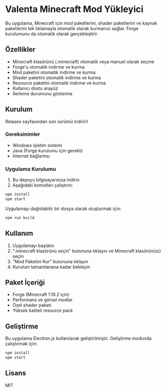 # Valenta Minecraft Mod Yükleyici

Bu uygulama, Minecraft için mod paketlerini, shader paketlerini ve kaynak paketlerini tek tıklamayla otomatik olarak kurmanızı sağlar. Forge kurulumunu da otomatik olarak gerçekleştirir.

## Özellikler

- Minecraft klasörünü (.minecraft) otomatik veya manuel olarak seçme
- Forge'u otomatik indirme ve kurma
- Mod paketini otomatik indirme ve kurma
- Shader paketini otomatik indirme ve kurma
- Resource paketini otomatik indirme ve kurma
- Kullanıcı dostu arayüz
- İlerleme durumunu gösterme

## Kurulum

Relases sayfasından son sürümü indirin!

### Gereksinimler

- Windows işletim sistemi
- Java (Forge kurulumu için gerekli)
- İnternet bağlantısı

### Uygulama Kurulumu

1. Bu depoyu bilgisayarınıza indirin
2. Aşağıdaki komutları çalıştırın:

```bash
npm install
npm start
```

Uygulamayı dağıtılabilir bir dosya olarak oluşturmak için:

```bash
npm run build
```

## Kullanım

1. Uygulamayı başlatın
2. ".minecraft klasörünü seçin" butonuna tıklayın ve Minecraft klasörünüzü seçin
3. "Mod Paketini Kur" butonuna tıklayın
4. Kurulum tamamlanana kadar bekleyin

## Paket İçeriği

- Forge (Minecraft 1.19.2 için)
- Performans ve görsel modlar
- Özel shader paketi
- Yüksek kaliteli resource pack

## Geliştirme

Bu uygulama Electron.js kullanılarak geliştirilmiştir. Geliştirme modunda çalıştırmak için:

```bash
npm install
npm start
```

## Lisans

MIT
